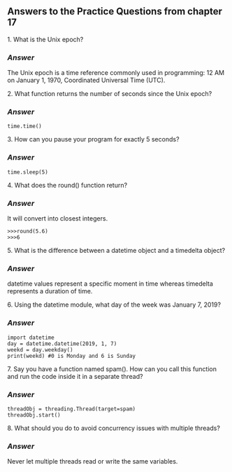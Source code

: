 <h2>Answers to the Practice Questions from chapter 17</h2>

<p>1. What is the Unix epoch?</p>
<h3><i>Answer</i></h3>
<p>The Unix epoch is a time reference commonly used in programming: 12 AM on January 1, 1970, Coordinated Universal Time (UTC).</p>

<p>2. What function returns the number of seconds since the Unix epoch?</p>
<h3><i>Answer</i></h3>

```
time.time()
```

<p>3. How can you pause your program for exactly 5 seconds?</p>
<h3><i>Answer</i></h3>

```
time.sleep(5)
```

<p>4. What does the round() function return?</p>
<h3><i>Answer</i></h3>
<p>It will convert into closest integers.</p>

```
>>>round(5.6)
>>>6
```

<p>5. What is the difference between a datetime object and a timedelta object?</p>
<h3><i>Answer</i></h3>
<p>datetime values represent a specific moment in time whereas timedelta represents a duration of time.</p>

<p>6. Using the datetime module, what day of the week was January 7, 2019?</p>
<h3><i>Answer</i></h3>

```
import datetime
day = datetime.datetime(2019, 1, 7)
weekd = day.weekday()
print(weekd) #0 is Monday and 6 is Sunday
```

<p>7. Say you have a function named spam(). How can you call this function and run the code inside it in a separate thread?</p>
<h3><i>Answer</i></h3>

```
threadObj = threading.Thread(target=spam)
threadObj.start()
```

<p>8. What should you do to avoid concurrency issues with multiple threads?</p>
<h3><i>Answer</i></h3>
<p>Never let multiple threads read or write the same variables.</p>
